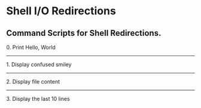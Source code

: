 <h1>Shell I/O Redirections</h1>

<h2>Command Scripts for Shell Redirections.</h2>

<section>
0. Print Hello, World
<hr>
1. Display confused  smiley 
<hr>
2. Display file content
<hr>
3. Display the last 10 lines
</section>
